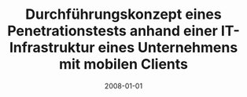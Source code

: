 ---
abstract: ''
authors:
- Christian Schanes
date: '2008-01-01'
featured: false
publication_types:
- '7'
publishDate: '2008-01-01'
title: Durchführungskonzept eines Penetrationstests anhand einer IT- Infrastruktur
  eines Unternehmens mit mobilen Clients
url_pdf: ''
---